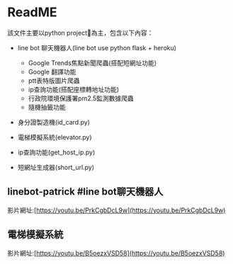 # ReadME

該文件主要以python project📝為主，包含以下內容：

* line bot 聊天機器人(line bot use python flask + heroku)
    * Google Trends焦點新聞爬蟲(搭配短網址功能)
    * Google 翻譯功能
    * ptt表特版圖片爬蟲
    * ip查詢功能(搭配座標轉地址功能)
    * 行政院環境保護署pm2.5監測數據爬蟲
    * 隨機抽籤功能

* 身分證製造機(id_card.py)

* 電梯模擬系統(elevator.py)

* ip查詢功能(get_host_ip.py)

* 短網址生成器(short_url.py)


## linebot-patrick #line bot聊天機器人

影片網址:[https://youtu.be/PrkCgbDcL9w](https://youtu.be/PrkCgbDcL9w)

## 電梯模擬系統

影片網址:[https://youtu.be/B5oezxVSD58](https://youtu.be/B5oezxVSD58)

